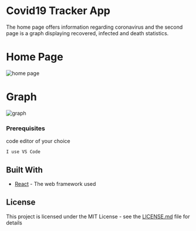 # Covid19 Tracker App

The home page offers information regarding coronavirus and the second page is a graph displaying recovered, infected and death statistics.

# Home Page

![home page](/images/covid19.png)

# Graph

![graph](/images/graph.png)

### Prerequisites

code editor of your choice

```
I use VS Code
```

## Built With

- [React](https://reactjs.org/) - The web framework used

## License

This project is licensed under the MIT License - see the [LICENSE.md](LICENSE.md) file for details
